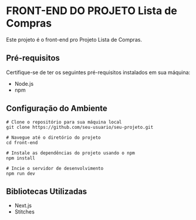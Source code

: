 # FRONT-END DO PROJETO Lista de Compras

Este projeto é o front-end pro Projeto Lista de Compras.

## Pré-requisitos

Certifique-se de ter os seguintes pré-requisitos instalados em sua máquina:

- Node.js
- npm

## Configuração do Ambiente

```shell
# Clone o repositório para sua máquina local
git clone https://github.com/seu-usuario/seu-projeto.git

# Navegue até o diretório do projeto
cd front-end

# Instale as dependências do projeto usando o npm
npm install

# Incie o servidor de desenvolvimento
npm run dev

```

## Bibliotecas Utilizadas

- Next.js
- Stitches
